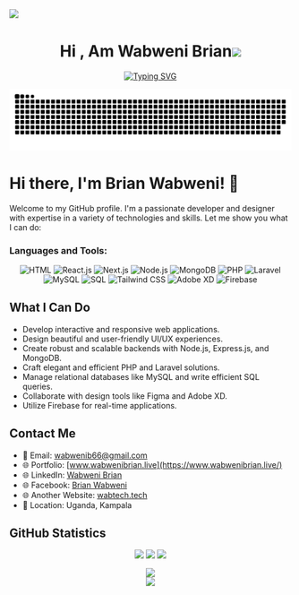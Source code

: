<!-- Header Section -->
<img src="https://user-images.githubusercontent.com/73097560/115834477-dbab4500-a447-11eb-908a-139a6edaec5c.gif">

<h1 align="center"><b>Hi , Am Wabweni Brian</b><img src="https://camo.githubusercontent.com/e8e7b06ecf583bc040eb60e44eb5b8e0ecc5421320a92929ce21522dbc34c891/68747470733a2f2f6d656469612e67697068792e636f6d2f6d656469612f6876524a434c467a6361737252346961377a2f67697068792e676966" width="35"></h1>
<p align='center'>
<a href="https://git.io/typing-svg"><img src="https://readme-typing-svg.demolab.com?font=Fira+Code&duration=3000&pause=500&color=11F712&center=true&width=750&lines=I+am+Wabweni+Brian;I+am...;A+self-motivated+Software+Engineering+student;Self-taught+frontend+backend+developer;I+like+gaming+alot+😀+!" alt="Typing SVG" /></a>
<div align="center">
  <img  src="https://github.com/1999AZZAR/1999AZZAR/blob/main/resources/img/grid-snake.svg"
       alt="snake" /></a>
</div>

# Hi there, I'm Brian Wabweni! 👋

Welcome to my GitHub profile. I'm a passionate developer and designer with expertise in a variety of technologies and skills. Let me show you what I can do:

<!-- Skills Section -->
<h3 align="left">Languages and Tools:</h3>
<p align="center">
<p align="center" style="{padding: 16px; border: 1px solid #1a1a1a; border-radius: 20px;}">
  <img src="https://upload.wikimedia.org/wikipedia/commons/6/61/HTML5_logo_and_wordmark.svg" alt="HTML" width="50">
  <img src="https://upload.wikimedia.org/wikipedia/commons/a/a7/React-icon.svg" alt="React.js" width="50">
  <img src="https://cdn.worldvectorlogo.com/logos/next-js.svg" alt="Next.js" width="50">
  <img src="https://upload.wikimedia.org/wikipedia/commons/d/d9/Node.js_logo.svg" alt="Node.js" width="50">
  <img src="https://webassets.mongodb.com/_com_assets/cms/mongodb_logo1-76twgcu2dm.png" alt="MongoDB" width="50">
  <img src="https://www.php.net/images/logos/new-php-logo.svg" alt="PHP" width="50">
  <img src="https://upload.wikimedia.org/wikipedia/commons/9/9a/Laravel.svg" alt="Laravel" width="50">
  <img src="https://www.mysql.com/common/logos/logo-mysql-170x115.png" alt="MySQL" width="50">
  <img src="https://upload.wikimedia.org/wikipedia/commons/8/87/Sql_data_base_with_logo.png" alt="SQL" width="50">
  <img src="https://w7.pngwing.com/pngs/293/485/png-transparent-tailwind-css-hd-logo-thumbnail.png" alt="Tailwind CSS" width="50">
  <img src="https://w7.pngwing.com/pngs/403/458/png-transparent-adobe-xd-hd-logo-thumbnail.png" alt="Adobe XD" width="50">
  <img src="https://firebase.google.com/images/brand-guidelines/logo-logomark.png" alt="Firebase" width="50">
</p>

</p>

<!-- What I Do Section -->
## What I Can Do
- Develop interactive and responsive web applications.
- Design beautiful and user-friendly UI/UX experiences.
- Create robust and scalable backends with Node.js, Express.js, and MongoDB.
- Craft elegant and efficient PHP and Laravel solutions.
- Manage relational databases like MySQL and write efficient SQL queries.
- Collaborate with design tools like Figma and Adobe XD.
- Utilize Firebase for real-time applications.

<!-- Contact Section -->
## Contact Me
- 📧 Email: [wabwenib66@gmail.com](mailto:wabwenib66@gmail.com)
- 🌐 Portfolio: [www.wabwenibrian.live](https://www.wabwenibrian.live/)
- 🌐 LinkedIn: [Wabweni Brian](https://www.linkedin.com/in/wabweni-brian-631079247/)
- 🌐 Facebook: [Brian Wabweni](https://www.facebook.com/brian.wabweni)
- 🌐 Another Website: [wabtech.tech](https://www.wabtech.tech)
- 🏡 Location: Uganda, Kampala



## GitHub Statistics
<p align="center">
  <img src="https://img.shields.io/github/followers/WabweniBrian?label=Followers&style=for-the-badge">
  <img src="https://img.shields.io/github/stars/WabweniBrian?label=Stars&style=for-the-badge">
  <img src="https://img.shields.io/github/last-commit/WabweniBrian/your-repo-name?label=Last%20Commit&style=for-the-badge">
</p>

<div style="display:grid;align-items:center;justify-content:center">
  <img  src="https://github-readme-stats.vercel.app/api/top-langs?username=WabweniBrian&theme=gotham&count_private=true&show_icons=true&include_all_commits=true"/>
  <img  src="https://github-readme-streak-stats.herokuapp.com/?user=WabweniBrian&layout=compact&theme=gotham&langs_count=8"/>
</div>
